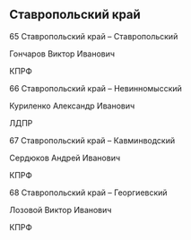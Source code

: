 ## Ставропольский край
   
   65 Ставропольский край – Ставропольский
   
   Гончаров Виктор Иванович
   
   КПРФ
   
   66 Ставропольский край – Невинномысский
   
   Куриленко Александр Иванович
   
   ЛДПР
   
   67 Ставропольский край – Кавминводский
   
   Сердюков Андрей Иванович
   
   КПРФ
   
   68 Ставропольский край – Георгиевский
   
   Лозовой Виктор Иванович
   
   КПРФ